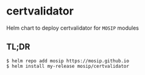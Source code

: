 # certvalidator

Helm chart to deploy certvalidator for `MOSIP` modules

## TL;DR

```console
$ helm repo add mosip https://mosip.github.io
$ helm install my-release mosip/certvalidator
```
